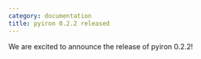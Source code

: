 ```yaml
---
category: documentation
title: pyiron 0.2.2 released
---
```

We are excited to announce the release of pyiron 0.2.2!